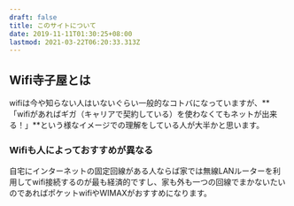 ```yaml
---
draft: false
title: このサイトについて
date: 2019-11-11T01:30:25+08:00
lastmod: 2021-03-22T06:20:33.313Z
---
```

## Wifi寺子屋とは
wifiは今や知らない人はいないぐらい一般的なコトバになっていますが、**「wifiがあればギガ（キャリアで契約している）を使わなくてもネットが出来る！」**という様なイメージでの理解をしている人が大半かと思います。
<!--more-->
### Wifiも人によっておすすめが異なる
自宅にインターネットの固定回線がある人ならば家では無線LANルーターを利用してwifi接続するのが最も経済的ですし、家も外も一つの回線でまかないたいのであればポケットwifiやWIMAXがおすすめになります。

